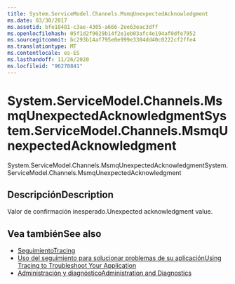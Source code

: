 ```yaml
---
title: System.ServiceModel.Channels.MsmqUnexpectedAcknowledgment
ms.date: 03/30/2017
ms.assetid: bfe18481-c3ae-4305-a666-2ee63eac3dff
ms.openlocfilehash: 05f1d2f9029b14f2e1eb03afc4e194af0dfe7952
ms.sourcegitcommit: bc293b14af795e0e999e3304dd40c0222cf2ffe4
ms.translationtype: MT
ms.contentlocale: es-ES
ms.lasthandoff: 11/26/2020
ms.locfileid: "96270841"
---
```

# <a name="systemservicemodelchannelsmsmqunexpectedacknowledgment"></a><span data-ttu-id="f80a0-102">System.ServiceModel.Channels.MsmqUnexpectedAcknowledgment</span><span class="sxs-lookup"><span data-stu-id="f80a0-102">System.ServiceModel.Channels.MsmqUnexpectedAcknowledgment</span></span>

<span data-ttu-id="f80a0-103">System.ServiceModel.Channels.MsmqUnexpectedAcknowledgment</span><span class="sxs-lookup"><span data-stu-id="f80a0-103">System.ServiceModel.Channels.MsmqUnexpectedAcknowledgment</span></span>  
  
## <a name="description"></a><span data-ttu-id="f80a0-104">Descripción</span><span class="sxs-lookup"><span data-stu-id="f80a0-104">Description</span></span>  

 <span data-ttu-id="f80a0-105">Valor de confirmación inesperado.</span><span class="sxs-lookup"><span data-stu-id="f80a0-105">Unexpected acknowledgment value.</span></span>  
  
## <a name="see-also"></a><span data-ttu-id="f80a0-106">Vea también</span><span class="sxs-lookup"><span data-stu-id="f80a0-106">See also</span></span>

- [<span data-ttu-id="f80a0-107">Seguimiento</span><span class="sxs-lookup"><span data-stu-id="f80a0-107">Tracing</span></span>](index.md)
- [<span data-ttu-id="f80a0-108">Uso del seguimiento para solucionar problemas de su aplicación</span><span class="sxs-lookup"><span data-stu-id="f80a0-108">Using Tracing to Troubleshoot Your Application</span></span>](using-tracing-to-troubleshoot-your-application.md)
- [<span data-ttu-id="f80a0-109">Administración y diagnóstico</span><span class="sxs-lookup"><span data-stu-id="f80a0-109">Administration and Diagnostics</span></span>](../index.md)
